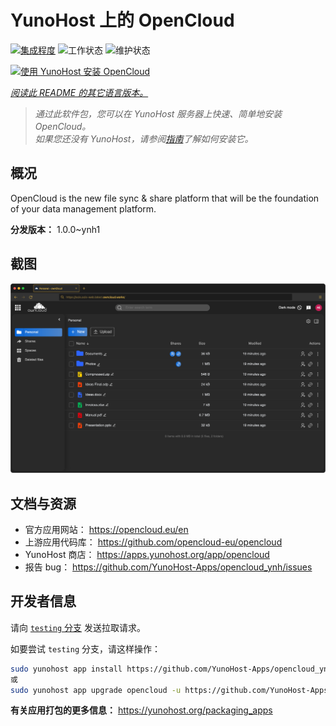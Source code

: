 <!--
注意：此 README 由 <https://github.com/YunoHost/apps/tree/master/tools/readme_generator> 自动生成
请勿手动编辑。
-->

# YunoHost 上的 OpenCloud

[![集成程度](https://apps.yunohost.org/badge/integration/opencloud)](https://ci-apps.yunohost.org/ci/apps/opencloud/)
![工作状态](https://apps.yunohost.org/badge/state/opencloud)
![维护状态](https://apps.yunohost.org/badge/maintained/opencloud)

[![使用 YunoHost 安装 OpenCloud](https://install-app.yunohost.org/install-with-yunohost.svg)](https://install-app.yunohost.org/?app=opencloud)

*[阅读此 README 的其它语言版本。](./ALL_README.md)*

> *通过此软件包，您可以在 YunoHost 服务器上快速、简单地安装 OpenCloud。*  
> *如果您还没有 YunoHost，请参阅[指南](https://yunohost.org/install)了解如何安装它。*

## 概况

OpenCloud is the new file sync & share platform that will be the foundation of your data management platform.

**分发版本：** 1.0.0~ynh1

## 截图

![OpenCloud 的截图](./doc/screenshots/screenshot.png)

## 文档与资源

- 官方应用网站： <https://opencloud.eu/en>
- 上游应用代码库： <https://github.com/opencloud-eu/opencloud>
- YunoHost 商店： <https://apps.yunohost.org/app/opencloud>
- 报告 bug： <https://github.com/YunoHost-Apps/opencloud_ynh/issues>

## 开发者信息

请向 [`testing` 分支](https://github.com/YunoHost-Apps/opencloud_ynh/tree/testing) 发送拉取请求。

如要尝试 `testing` 分支，请这样操作：

```bash
sudo yunohost app install https://github.com/YunoHost-Apps/opencloud_ynh/tree/testing --debug
或
sudo yunohost app upgrade opencloud -u https://github.com/YunoHost-Apps/opencloud_ynh/tree/testing --debug
```

**有关应用打包的更多信息：** <https://yunohost.org/packaging_apps>
